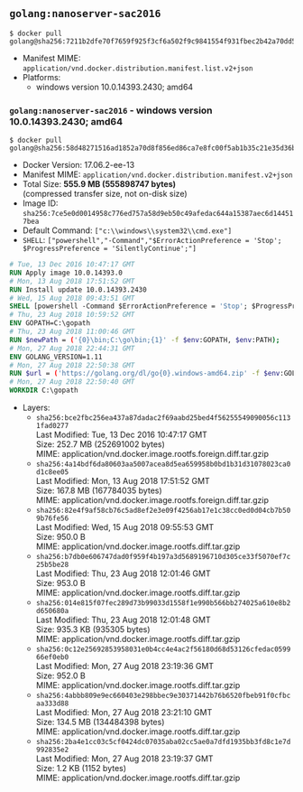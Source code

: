 ## `golang:nanoserver-sac2016`

```console
$ docker pull golang@sha256:7211b2dfe70f7659f925f3cf6a502f9c9841554f931fbec2b42a70dd5f2f3b9e
```

-	Manifest MIME: `application/vnd.docker.distribution.manifest.list.v2+json`
-	Platforms:
	-	windows version 10.0.14393.2430; amd64

### `golang:nanoserver-sac2016` - windows version 10.0.14393.2430; amd64

```console
$ docker pull golang@sha256:58d48271516ad1852a70d8f856ed86ca7e8fc00f5ab1b35c21e35d36beb72706
```

-	Docker Version: 17.06.2-ee-13
-	Manifest MIME: `application/vnd.docker.distribution.manifest.v2+json`
-	Total Size: **555.9 MB (555898747 bytes)**  
	(compressed transfer size, not on-disk size)
-	Image ID: `sha256:7ce5e0d0014958c776ed757a58d9eb50c49afedac644a15387aec6d144517bea`
-	Default Command: `["c:\\windows\\system32\\cmd.exe"]`
-	`SHELL`: `["powershell","-Command","$ErrorActionPreference = 'Stop'; $ProgressPreference = 'SilentlyContinue';"]`

```dockerfile
# Tue, 13 Dec 2016 10:47:17 GMT
RUN Apply image 10.0.14393.0
# Mon, 13 Aug 2018 17:51:52 GMT
RUN Install update 10.0.14393.2430
# Wed, 15 Aug 2018 09:43:51 GMT
SHELL [powershell -Command $ErrorActionPreference = 'Stop'; $ProgressPreference = 'SilentlyContinue';]
# Thu, 23 Aug 2018 10:59:52 GMT
ENV GOPATH=C:\gopath
# Thu, 23 Aug 2018 11:00:46 GMT
RUN $newPath = ('{0}\bin;C:\go\bin;{1}' -f $env:GOPATH, $env:PATH); 	Write-Host ('Updating PATH: {0}' -f $newPath); 	setx /M PATH $newPath;
# Mon, 27 Aug 2018 22:44:31 GMT
ENV GOLANG_VERSION=1.11
# Mon, 27 Aug 2018 22:50:38 GMT
RUN $url = ('https://golang.org/dl/go{0}.windows-amd64.zip' -f $env:GOLANG_VERSION); 	Write-Host ('Downloading {0} ...' -f $url); 	Invoke-WebRequest -Uri $url -OutFile 'go.zip'; 		$sha256 = '29f9291270f0b303d0b270f993972ead215b1bad3cc674a0b8a09699d978aeb4'; 	Write-Host ('Verifying sha256 ({0}) ...' -f $sha256); 	if ((Get-FileHash go.zip -Algorithm sha256).Hash -ne $sha256) { 		Write-Host 'FAILED!'; 		exit 1; 	}; 		Write-Host 'Expanding ...'; 	Expand-Archive go.zip -DestinationPath C:\; 		Write-Host 'Verifying install ("go version") ...'; 	go version; 		Write-Host 'Removing ...'; 	Remove-Item go.zip -Force; 		Write-Host 'Complete.';
# Mon, 27 Aug 2018 22:50:40 GMT
WORKDIR C:\gopath
```

-	Layers:
	-	`sha256:bce2fbc256ea437a87dadac2f69aabd25bed4f56255549090056c1131fad0277`  
		Last Modified: Tue, 13 Dec 2016 10:47:17 GMT  
		Size: 252.7 MB (252691002 bytes)  
		MIME: application/vnd.docker.image.rootfs.foreign.diff.tar.gzip
	-	`sha256:4a14bdf6da80603aa5007acea8d5ea659958b0bd1b31d31078023ca0d1c8ee05`  
		Last Modified: Mon, 13 Aug 2018 17:51:52 GMT  
		Size: 167.8 MB (167784035 bytes)  
		MIME: application/vnd.docker.image.rootfs.foreign.diff.tar.gzip
	-	`sha256:82e4f9af58cb76c5ad8ef2e3e09f4256ab17e1c38cc0ed0d04cb7b509b76fe56`  
		Last Modified: Wed, 15 Aug 2018 09:55:53 GMT  
		Size: 950.0 B  
		MIME: application/vnd.docker.image.rootfs.diff.tar.gzip
	-	`sha256:b7db0e606747dad0f959f4b197a3d5689196710d305ce33f5070ef7c25b5be28`  
		Last Modified: Thu, 23 Aug 2018 12:01:46 GMT  
		Size: 953.0 B  
		MIME: application/vnd.docker.image.rootfs.diff.tar.gzip
	-	`sha256:014e815f07fec289d73b99033d1558f1e990b566bb274025a610e8b2d650680a`  
		Last Modified: Thu, 23 Aug 2018 12:01:48 GMT  
		Size: 935.3 KB (935305 bytes)  
		MIME: application/vnd.docker.image.rootfs.diff.tar.gzip
	-	`sha256:0c12e25692853958031e0b4cc4e4ac2f56180d68d53126cfedac059966ef0eb0`  
		Last Modified: Mon, 27 Aug 2018 23:19:36 GMT  
		Size: 952.0 B  
		MIME: application/vnd.docker.image.rootfs.diff.tar.gzip
	-	`sha256:4abbb809e9ec660403e298bbec9e30371442b76b6520fbeb91f0cfbcaa333d88`  
		Last Modified: Mon, 27 Aug 2018 23:21:10 GMT  
		Size: 134.5 MB (134484398 bytes)  
		MIME: application/vnd.docker.image.rootfs.diff.tar.gzip
	-	`sha256:2ba4e1cc03c5cf0424dc07035aba02cc5ae0a7dfd1935bb3fd8c1e7d992835e2`  
		Last Modified: Mon, 27 Aug 2018 23:19:37 GMT  
		Size: 1.2 KB (1152 bytes)  
		MIME: application/vnd.docker.image.rootfs.diff.tar.gzip
